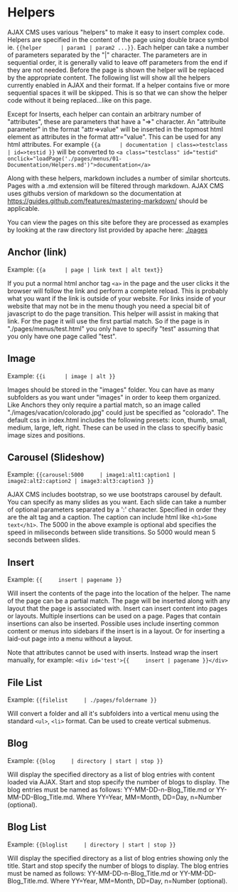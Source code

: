 # Helpers

AJAX CMS uses various "helpers" to make it easy to insert complex code.  Helpers are specified in the content of the page using double brace symbol ie. `{{helper      | param1 | param2 ...}}`.
Each helper can take a number of parameters separated by the "|" character.  The parameters are in sequential order, it is generally valid to leave off parameters from the end if they
are not needed.  Before the page is shown the helper will be replaced by the appropriate content.  The following list will show all the helpers currently enabled in AJAX and their format.  If 
a helper contains five or more sequential spaces it will be skipped.  This is so that we can show the helper code without it being replaced...like on this page.

Except for Inserts, each helper can contain an arbitrary number of "attributes", these are parameters that have a "=>" character.  An "attribuite parameter" in the format "attr=>value" will be inserted in the topmost
html element as attributes in the format attr="value".  This can be used for any html attributes.  For example `{{a      | documentation | class=>testclass | id=>testid }}` will be converted to
`<a class="testclass" id="testid" onclick="loadPage('./pages/menus/01-Documentation/Helpers.md')">documentation</a>`

Along with these helpers, markdown includes a number of similar shortcuts.  Pages with a .md extension will be filtered through markdown.  AJAX CMS uses githubs version of markdown so the 
documentation at https://guides.github.com/features/mastering-markdown/ should be applicable.

You can view the pages on this site before they are processed as examples by looking at the raw directory list provided by apache here: <a href='./pages'>./pages</a>

## Anchor (link)
Example: `{{a      | page | link text | alt text}}`

If you put a normal html anchor tag `<a>` in the page and the user clicks it the browser will follow the link and perform a complete reload.  This is probably what you want if the link is 
outside of your website.  For links inside of your website that may not be in the menu though you need a special bit of javascript to do the page transition.  This helper will assist in making
that link.  For the page it will use the first partial match.  So if the page is in "./pages/menus/test.html" you only have to specify "test" assuming that you only have one page called "test".

## Image
Example: `{{i      | image | alt }}`

Images should be stored in the "images" folder.  You can have as many subfolders as you want under "images" in order to keep them organized.  Like Anchors they only require a partial match, 
so an image called "./images/vacation/colorado.jpg" could just be specified as "colorado".  The default css in index.html includes the following presets: icon, thumb, small, medium, large,
left, right.  These can be used in the class to specifiy basic image sizes and positions.

## Carousel (Slideshow)
Example: `{{carousel:5000     | image1:alt1:caption1 | image2:alt2:caption2 | image3:alt3:caption3 }}`

AJAX CMS includes bootstrap, so we use bootstraps carousel by default.  You can specify as many slides as you want.  Each slide can take a number of optional parameters separated by a ':' 
character.  Specified in order they are the alt tag and a caption.  The caption can include html like `<h1>Some text</h1>`.  The 5000 in the above example is optional abd specifies the 
speed in miliseconds between slide transitions.  So 5000 would mean 5 seconds between slides.  

## Insert
Example: `{{     insert | pagename }}`

Will insert the contents of the page into the location of the helper.  The name of the page can be a partial match.  The page will be inserted along with any layout that the page is associated with.
Insert can insert content into pages or layouts.  Multiple insertions can be used on a page.  Pages that contain insertions can also be inserted.  Possible uses include inserting common content or
menus into sidebars if the insert is in a layout.  Or for inserting a laid-out page into a menu without a layout.

Note that attributes cannot be used with inserts.  Instead wrap the insert manually, for example: `<div id='test'>{{     insert | pagename }}</div>`

## File List
Example: `{{filelist     | ./pages/foldername }}`

Will convert a folder and all it's subfolders into a vertical menu using the standard `<ul>`, `<li>` format.  Can be used to create vertical submenus.

## Blog
Example: `{{blog     | directory | start | stop }}`

Will display the specified directory as a list of blog entries with content loaded via AJAX.  Start and stop specify the number of blogs to display.  The blog entries must be named as follows:
YY-MM-DD-n-Blog_Title.md or YY-MM-DD-Blog_Title.md.  Where YY=Year, MM=Month, DD=Day, n=Number (optional).

## Blog List
Example: `{{bloglist     | directory | start | stop }}`

Will display the specified directory as a list of blog entries showing only the title.  Start and stop specify the number of blogs to display.  The blog entries must be named as follows:
YY-MM-DD-n-Blog_Title.md or YY-MM-DD-Blog_Title.md.  Where YY=Year, MM=Month, DD=Day, n=Number (optional).